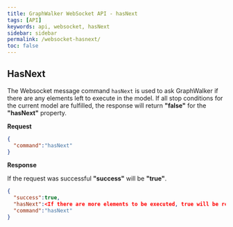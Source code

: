 ```yaml
---
title: GraphWalker WebSocket API - hasNext
tags: [API]
keywords: api, websocket, hasNext
sidebar: sidebar
permalink: /websocket-hasnext/
toc: false
---
```




## HasNext
The Websocket message command `hasNext` is used to ask GraphWalker if there are any elements left to execute in the model. If all stop conditions for the current model are fulfilled, the response will return **"false"** for the **"hasNext"** property.
 
**Request**

```json
{
  "command":"hasNext"
}
```

**Response**

If the request was successful **"success"** will be **"true"**.

```json
{
  "success":true,
  "hasNext":<If there are more elements to be executed, true will be returned. Otherwise false>,
  "command":"hasNext"
}
```
